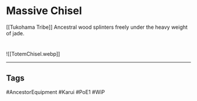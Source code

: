 # Massive Chisel
[[Tukohama Tribe]]
Ancestral wood splinters freely under the heavy weight of jade.

#
![[TotemChisel.webp]]

---
## Tags
#AncestorEquipment
#Karui
#PoE1 
#WiP 